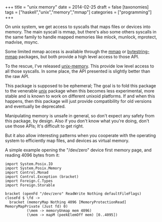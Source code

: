 +++
title = "unix memory"
date = 2014-02-25
draft = false
[taxonomies]
tags = ["haskell","unix","memory","mmap"]
categories = ["programming"]
+++

On unix system, we get access to syscalls that maps files or devices into
memory. The main syscall is mmap, but there's also some others syscalls in the
same family to handle mapped memories like mlock, munlock, mprotect, madvise,
msync.

<!-- more -->

Some limited mmap access is available through the
[mmap](http://hackage.haskell.org/package/mmap) or
[bytestring-mmap](http://hackage.haskell.org/package/bytestring-mmap) packages,
but both provide a high level access to those API.

To the rescue, I've released
[unix-memory](http://hackage.haskell.org/package/unix-memory).  This provide
low level access to all those syscalls. In some place, the API presented is
slightly better than the raw API.

This package is supposed to be ephemeral; The goal is to fold this package to
the venerable [unix](http://hackage.haskell.org/package/unix) package when this
becomes less experimental, more stable and is known to work on different
unixoid platforms.  If and when this happens, then this package will just
provide compatibility for old versions and eventually be deprecated.

Manipulating memory is unsafe in general, so don't expect any safety from this
package, by design. Also if you don't know what you're doing, don't use those
APIs; It's difficult to get right.

But it also allow interesting patterns when you cooperate with the operating system
to efficiently map files, and devices as virtual memory.

A simple example opening the "/dev/zero" device first memory page, and reading 4096 bytes from it:

~~~~~~~~~~~~ {.haskell .numberLines}
import System.Posix.IO
import System.Posix.Memory
import Control.Monad
import Control.Exception (bracket)
import Foreign.C.Types
import Foreign.Storable

bracket (openFd "/dev/zero" ReadWrite Nothing defaultFileFlags) closeFd $ \fd ->
  bracket (memoryMap Nothing 4096 [MemoryProtectionRead] MemoryMapPrivate (Just fd) 0)
          (\mem -> memoryUnmap mem 4096)
          (\mem -> mapM (peekElemOff mem) [0..4095])
~~~~~~~~~~~~

